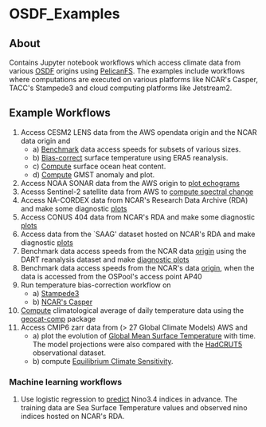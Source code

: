 # OSDF_Examples

## About
Contains Jupyter notebook workflows which access climate data from various [OSDF](https://osg-htc.org/services/osdf.html) origins using [PelicanFS](https://github.com/PelicanPlatform/pelicanfs). The examples include workflows where computations are executed on various platforms like NCAR's Casper, TACC's Stampede3 and cloud computing platforms like Jetstream2. 


## Example Workflows
1) Access CESM2 LENS data from the AWS opendata origin and the NCAR data origin and
   - a) [Benchmark](notebooks/ndc_workflows/aws_benchmark.ipynb) data access speeds for subsets of various sizes.
   - b) [Bias-correct](notebooks/cesm_bias.ipynb) surface temperature using ERA5 reanalysis. 
   - c) [Compute](notebooks/cesm_oceanheat.ipynb) surface ocean heat content.
   - d) [Compute](notebooks/cesm_gmst_ncar.ipynb) GMST anomaly and plot.
2) Access NOAA SONAR data from the AWS origin to [plot echograms](notebooks/ndc_workflows/sonar_ai.ipynb)
3) Acesss Sentinel-2 satellite data from AWS to [compute spectral change](notebooks/ndc_workflows/pycogss_spectral_change.ipynb)
4) Access NA-CORDEX data from NCAR's Research Data Archive (RDA) and make some diagnostic [plots](notebooks/na_cordex.ipynb)
5) Access CONUS 404 data from NCAR's RDA and make some diagnostic [plots](notebooks/conus404.ipynb)
6) Access data from the `SAAG' dataset hosted on NCAR's RDA and make diagnostic [plots](notebooks/saag.ipynb)
7) Benchmark data access speeds from the NCAR data [origin](notebooks/ndc_workflows/ncar_benchmark.ipynb) using the DART reanalysis dataset and make [diagnostic plots](notebooks/dart-cam6.ipynb)
8) Benchmark data access speeds from the NCAR's data [origin](notebooks/ndc_workflows/ncar_benchmark_ap40.ipynb), when the data is accessed from the OSPool's access point AP40
9) Run temperature bias-correction workflow on
   - a) [Stampede3](notebooks/cesm_osdf_stampede3.ipynb)
   - b) [NCAR's Casper](notebooks/cesm_posix_bias.ipynb)
10) [Compute](notebooks/geocat_climatology.ipynb) climatological average of daily temperature data using the [geocat-comp](https://geocat-comp.readthedocs.io/en/stable/examples/climatology_average.html) package
11) Access CMIP6 zarr data from (> 27 Global Climate Models) AWS and
    - a) plot the evolution of [Global Mean Surface Temperature](notebooks/cmip6_aws_zarr.ipynb) with time. The model projections were also compared with the [HadCRUT5](https://www.metoffice.gov.uk/hadobs/hadcrut5/) observational dataset.
    - b) compute [Equilibrium Climate Sensitivity](notebooks/cmip6_ecs.ipynb).

### Machine learning workflows
1) Use logistic regression to [predict](notebooks/ml_workflows/nino3.4_index.ipynb) Nino3.4 indices in advance. The training data are Sea Surface Temperature values and observed nino indices hosted on NCAR's RDA.
 

